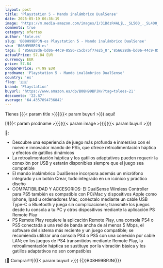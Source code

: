```yaml
---
layout: post
title: 'Playstation 5 - Mando inalámbrico DualSense'
date: 2025-05-19 06:36:19
image: 'https://m.media-amazon.com/images/I/31BdzR4ALjL._SL500_._SL400_.jpg'
comments: true
category: ofertas
author: 'tole.es'
slug: 'B08H99BPJN-es Playstation 5 - Mando inalámbrico DualSense'
sku: 'B08H99BPJN-es'
tags: [ '856628d6-bd06-44c9-8556-c5cb75f77e2b_0','856628d6-bd06-44c9-8556-c5cb75f77e2b_3701','856628d6-bd06-44c9-8556-c5cb75f77e2b_5701','Accesorios para PlayStation 5','Arborist Merchandising Root','CML-Gaming','Hardware y juegos para PlayStation 5','Mandos y controles para PlayStation 5','PlayStation 5','Self Service','Special Features Stores','Video Game Controllers','Videojuegos','playstation','🇪🇸', ]
actualPrice: 57.84 EUR
currency: EUR
price: 57.84
comparePrice: 74.99 EUR
prodname: 'Playstation 5 - Mando inalámbrico DualSense'
country: 'es'
flag: '🇪🇸'
brand: 'Playstation'
buyurl: 'https://www.amazon.es/dp/B08H99BPJN/?tag=tolees-21'
descuento: '22.87'
average: '64.4357894736842'
---
```


Tienes [{{< param title >}}]({{< param buyurl >}}) aqui!

[![{{< param prodname >}}]({{< param image >}})]({{< param buyurl >}})

🔎:

- Descubre una experiencia de juego más profunda e inmersiva con el nuevo e innovador mando de PS5, que ofrece retroalimentación háptica y efectos de gatillos dinámicos
- La retroalimentación háptica y los gatillos adaptativos pueden requerir la conexión por USB y estarán disponibles siempre que el juego sea compatible
- El mando inalámbrico DualSense incorpora además un micrófono integrado y un botón Crear, todo integrado en un icónico y práctico diseño
- COMPATIBILIDAD Y ACCESORIOS: El DualSense Wireless Controller para PS5 también es compatible con PC/Mac y dispositivos Apple como Iphone, Ipad u ordenadores Mac; conéctalo mediante un cable USB Type-C o Bluetooth y juega sin complicaciones; transmite los juegos desde tu consola a tu PC y otros dispositivos mediante la aplicación PS Remote Play
- PS Remote Play requiere la aplicación Remote Play, una consola PS4 o PS5 conectada a una red de banda ancha de al menos 5 Mbps, el software del sistema más reciente y un juego compatible; se recomienda utilizar una consola PS4 o PS5 con una conexión por cable LAN; en los juegos de PS4 transmitidos mediante Remote Play, la retroalimentación háptica se sustituye por la vibración básica y los gatillos adaptativos no son compatibles

[🛒 Comprar!!!]({{< param buyurl >}})
{{<world>}}B08H99BPJN{{</world>}}
